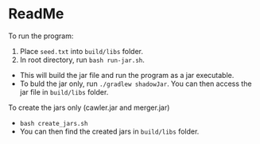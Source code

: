 # ReadMe
To run the program:
1. Place `seed.txt` into `build/libs` folder.
2. In root directory, run `bash run-jar.sh`.
* This will build the jar file and run the program as a jar executable.
* To buld the jar only, run `./gradlew shadowJar`. You can then access the jar file in `build/libs` folder.

To create the jars only (cawler.jar and merger.jar)
* `bash create_jars.sh`
* You can then find the created jars in `build/libs` folder.